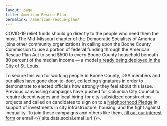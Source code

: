 ```yaml
---
layout: page
title: American Rescue Plan
permalink: /american-rescue-plan/
---
```


COVID-19 relief funds should go directly to the people who need them the most. The Mid-Missouri chapter of the Democratic Socialists of America joins other community organizations in calling upon the Boone County Commission to use a portion of federal funding through the American Rescue Plan Act to send $500 to every Boone County household beneath 80 percent of the median income — a model [already being deployed in the City of St. Louis](https://www.stlouis-mo.gov/government/departments/mayor/news/500-cash-assistance-eligibility.cfm).

To secure this win for working people in Boone County, DSA members and our allies have gone door-to-door, collecting signatures in order to demonstrate to elected officials how strongly they feel about this issue. Previous canvassing campaigns have pushed for Columbia City Council to require decent wages and local hiring for city-subsidized construction projects and called on candidates to sign on to a [Neighborhood Pledge](https://actionnetwork.org/user_files/user_files/000/054/033/original/Neighborhood_Pledge.pdf) in support of investments in city infrastructure, housing, and the fight against inequality. To join these campaigns and others like them, [fill out our interest form](https://docs.google.com/forms/d/e/1FAIpQLSceaSAZPgjscl5VlVcOkwFuBIZk-f0fpxFMh2uUR_gOsFlhMQ/viewform?usp=sf_link) or email <{{ site.data.social.email.url }}>.

